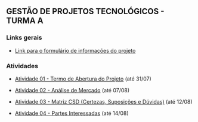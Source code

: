 ## GESTÃO DE PROJETOS TECNOLÓGICOS - TURMA A

### Links gerais
- [Link para o formulário de informações do projeto](https://forms.gle/6FYnswDrG8jQ95Ly8)

### Atividades
- [Atividade 01 - Termo de Abertura do Projeto](https://docs.google.com/document/d/1KHxIIk8rwePVvjbybt8u-1mU5BGDDoq4/edit?usp=sharing&rtpof=true&sd=true) (até 31/07)

- [Atividade 02 - Análise de Mercado](https://forms.gle/Fr4x2uUMVrx7eHXq5) (até 07/08)

- [Atividade 03 - Matriz CSD (Certezas, Suposições e Dúvidas)](https://forms.gle/ECpGWcsz3iDW2xWcA) (até 12/08)

- [Atividade 04 - Partes Interessadas](https://forms.gle/VCFcgzG6WwmMugQ17) (até 14/08)
